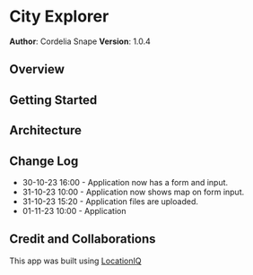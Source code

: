 # City Explorer

**Author**: Cordelia Snape
**Version**: 1.0.4

## Overview

<!-- Provide a high level overview of what this application is and why you are building it, beyond the fact that it's an assignment for this class. (i.e. What's your problem domain?) -->

## Getting Started

<!-- What are the steps that a user must take in order to build this app on their own machine and get it running? -->

## Architecture

<!-- Provide a detailed description of the application design. What technologies (languages, libraries, etc) you're using, and any other relevant design information. -->

## Change Log

- 30-10-23 16:00 - Application now has a form and input.
- 31-10-23 10:00 - Application now shows map on form input.
- 31-10-23 15:20 - Application files are uploaded.
- 01-11-23 10:00 - Application

## Credit and Collaborations

<!-- Give credit (and a link) to other people or resources that helped you build this application. -->

This app was built using [LocationIQ](https://locationiq.com/)
